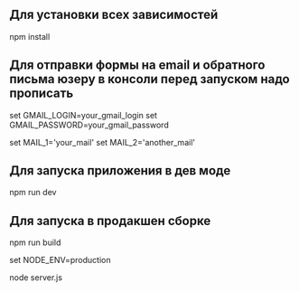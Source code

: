 ## Для установки всех зависимостей

npm install

## Для отправки формы на email и обратного письма юзеру в консоли перед запуском надо прописать

set GMAIL_LOGIN=your_gmail_login
set GMAIL_PASSWORD=your_gmail_password

set MAIL_1='your_mail'
set MAIL_2='another_mail'

## Для запуска приложения в дев моде

npm run dev

## Для запуска в продакшен сборке

npm run build

set NODE_ENV=production

node server.js